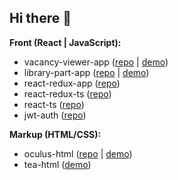 ## Hi there 👋

**Front (React | JavaScript):**
- vacancy-viewer-app ([repo](https://github.com/udulko2/vacancy-viewer-app) | [demo](https://luminous-a910e1.netlify.app/search))
- library-part-app ([repo](https://github.com/udulko2/library-part-app) | [demo](https://library-part-far3ca.netlify.app/))
- react-redux-app ([repo](https://github.com/udulko2/React-Redux-App))
- react-redux-ts ([repo](https://github.com/udulko2/react-redux-ts))
- react-ts ([repo](https://github.com/udulko2/react-ts))
- jwt-auth ([repo](https://github.com/udulko2/jwt-auth))

**Markup (HTML/CSS):**
- oculus-html ([repo](https://github.com/udulko2/oculus-html) | [demo](https://oculus-html-4797c2.netlify.app))
- tea-html ([demo](https://tea-html-9ed4dd.netlify.app))


<!--
**udulko2/udulko2** is a ✨ _special_ ✨ repository because its `README.md` (this file) appears on your GitHub profile.

Here are some ideas to get you started:

- 🔭 I’m currently working on ...
- 🌱 I’m currently learning ...
- 👯 I’m looking to collaborate on ...
- 🤔 I’m looking for help with ...
- 💬 Ask me about ...
- 📫 How to reach me: ...
- 😄 Pronouns: ...
- ⚡ Fun fact: ...
-->

